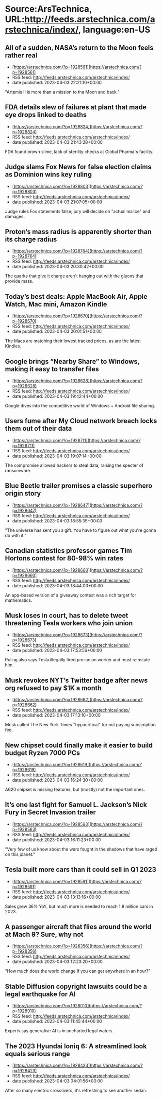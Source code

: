 # Source:ArsTechnica, URL:http://feeds.arstechnica.com/arstechnica/index/, language:en-US

## All of a sudden, NASA’s return to the Moon feels rather real
 - [https://arstechnica.com/?p=1928561](https://arstechnica.com/?p=1928561)
 - RSS feed: http://feeds.arstechnica.com/arstechnica/index/
 - date published: 2023-04-03 22:21:10+00:00

"Artemis II is more than a mission to the Moon and back."

## FDA details slew of failures at plant that made eye drops linked to deaths
 - [https://arstechnica.com/?p=1928824](https://arstechnica.com/?p=1928824)
 - RSS feed: http://feeds.arstechnica.com/arstechnica/index/
 - date published: 2023-04-03 21:43:28+00:00

FDA found brown slime, lack of sterility checks at Global Pharma's facility.

## Judge slams Fox News for false election claims as Dominion wins key ruling
 - [https://arstechnica.com/?p=1928803](https://arstechnica.com/?p=1928803)
 - RSS feed: http://feeds.arstechnica.com/arstechnica/index/
 - date published: 2023-04-03 21:07:05+00:00

Judge rules Fox statements false; jury will decide on "actual malice" and damages.

## Proton’s mass radius is apparently shorter than its charge radius
 - [https://arstechnica.com/?p=1928764](https://arstechnica.com/?p=1928764)
 - RSS feed: http://feeds.arstechnica.com/arstechnica/index/
 - date published: 2023-04-03 20:30:42+00:00

The quarks that give it charge aren't hanging out with the gluons that provide mass.

## Today’s best deals: Apple MacBook Air, Apple Watch, Mac mini, Amazon Kindle
 - [https://arstechnica.com/?p=1928670](https://arstechnica.com/?p=1928670)
 - RSS feed: http://feeds.arstechnica.com/arstechnica/index/
 - date published: 2023-04-03 20:01:51+00:00

The Macs are matching their lowest tracked prices, as are the latest Kindles.

## Google brings “Nearby Share” to Windows, making it easy to transfer files
 - [https://arstechnica.com/?p=1928628](https://arstechnica.com/?p=1928628)
 - RSS feed: http://feeds.arstechnica.com/arstechnica/index/
 - date published: 2023-04-03 19:42:44+00:00

Google dives into the competitive world of Windows + Android file sharing.

## Users fume after My Cloud network breach locks them out of their data
 - [https://arstechnica.com/?p=1928711](https://arstechnica.com/?p=1928711)
 - RSS feed: http://feeds.arstechnica.com/arstechnica/index/
 - date published: 2023-04-03 19:07:14+00:00

The compromise allowed hackers to steal data, raising the specter of ransomware.

## Blue Beetle trailer promises a classic superhero origin story
 - [https://arstechnica.com/?p=1928647](https://arstechnica.com/?p=1928647)
 - RSS feed: http://feeds.arstechnica.com/arstechnica/index/
 - date published: 2023-04-03 18:55:35+00:00

"The universe has sent you a gift. You have to figure out what you're gonna do with it."

## Canadian statistics professor games Tim Hortons contest for 80-98% win rates
 - [https://arstechnica.com/?p=1928660](https://arstechnica.com/?p=1928660)
 - RSS feed: http://feeds.arstechnica.com/arstechnica/index/
 - date published: 2023-04-03 18:44:00+00:00

An app-based version of a giveaway contest was a rich target for mathematics.

## Musk loses in court, has to delete tweet threatening Tesla workers who join union
 - [https://arstechnica.com/?p=1928673](https://arstechnica.com/?p=1928673)
 - RSS feed: http://feeds.arstechnica.com/arstechnica/index/
 - date published: 2023-04-03 17:53:56+00:00

Ruling also says Tesla illegally fired pro-union worker and must reinstate him.

## Musk revokes NYT’s Twitter badge after news org refused to pay $1K a month
 - [https://arstechnica.com/?p=1928662](https://arstechnica.com/?p=1928662)
 - RSS feed: http://feeds.arstechnica.com/arstechnica/index/
 - date published: 2023-04-03 17:13:10+00:00

Musk called The New York Times "hypocritical" for not paying subscription fee.

## New chipset could finally make it easier to build budget Ryzen 7000 PCs
 - [https://arstechnica.com/?p=1928619](https://arstechnica.com/?p=1928619)
 - RSS feed: http://feeds.arstechnica.com/arstechnica/index/
 - date published: 2023-04-03 16:24:30+00:00

A620 chipset is missing features, but (mostly) not the important ones.

## It’s one last fight for Samuel L. Jackson’s Nick Fury in Secret Invasion trailer
 - [https://arstechnica.com/?p=1928563](https://arstechnica.com/?p=1928563)
 - RSS feed: http://feeds.arstechnica.com/arstechnica/index/
 - date published: 2023-04-03 16:11:23+00:00

"Very few of us know about the wars fought in the shadows that have raged on this planet."

## Tesla built more cars than it could sell in Q1 2023
 - [https://arstechnica.com/?p=1928591](https://arstechnica.com/?p=1928591)
 - RSS feed: http://feeds.arstechnica.com/arstechnica/index/
 - date published: 2023-04-03 13:13:16+00:00

Sales grew 36% YoY, but much more is needed to reach 1.8 million cars in 2023.

## A passenger aircraft that flies around the world at Mach 9? Sure, why not
 - [https://arstechnica.com/?p=1928356](https://arstechnica.com/?p=1928356)
 - RSS feed: http://feeds.arstechnica.com/arstechnica/index/
 - date published: 2023-04-03 12:23:20+00:00

“How much does the world change if you can get anywhere in an hour?”

## Stable Diffusion copyright lawsuits could be a legal earthquake for AI
 - [https://arstechnica.com/?p=1928010](https://arstechnica.com/?p=1928010)
 - RSS feed: http://feeds.arstechnica.com/arstechnica/index/
 - date published: 2023-04-03 11:45:44+00:00

Experts say generative AI is in uncharted legal waters.

## The 2023 Hyundai Ioniq 6: A streamlined look equals serious range
 - [https://arstechnica.com/?p=1928423](https://arstechnica.com/?p=1928423)
 - RSS feed: http://feeds.arstechnica.com/arstechnica/index/
 - date published: 2023-04-03 04:01:56+00:00

After so many electric crossovers, it's refreshing to see another sedan.

